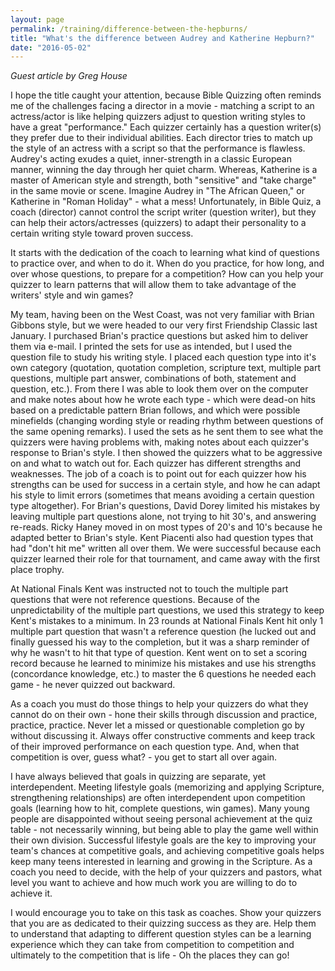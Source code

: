 ```yaml
---
layout: page
permalink: /training/difference-between-the-hepburns/
title: "What's the difference between Audrey and Katherine Hepburn?"
date: "2016-05-02"
---
```


_Guest article by Greg House_

I hope the title caught your attention, because Bible Quizzing often reminds me of the challenges facing a director in a movie - matching a script to an actress/actor is like helping quizzers adjust to question writing styles to have a great "performance." Each quizzer certainly has a question writer(s) they prefer due to their individual abilities. Each director tries to match up the style of an actress with a script so that the performance is flawless. Audrey's acting exudes a quiet, inner-strength in a classic European manner, winning the day through her quiet charm. Whereas, Katherine is a master of American style and strength, both "sensitive" and "take charge" in the same movie or scene. Imagine Audrey in "The African Queen," or Katherine in "Roman Holiday" - what a mess! Unfortunately, in Bible Quiz, a coach (director) cannot control the script writer (question writer), but they can help their actors/actresses (quizzers) to adapt their personality to a certain writing style toward proven success.

It starts with the dedication of the coach to learning what kind of questions to practice over, and when to do it. When do you practice, for how long, and over whose questions, to prepare for a competition? How can you help your quizzer to learn patterns that will allow them to take advantage of the writers' style and win games?

My team, having been on the West Coast, was not very familiar with Brian Gibbons style, but we were headed to our very first Friendship Classic last January. I purchased Brian's practice questions but asked him to deliver them via e-mail. I printed the sets for use as intended, but I used the question file to study his writing style. I placed each question type into it's own category (quotation, quotation completion, scripture text, multiple part questions, multiple part answer, combinations of both, statement and question, etc.). From there I was able to look them over on the computer and make notes about how he wrote each type - which were dead-on hits based on a predictable pattern Brian follows, and which were possible minefields (changing wording style or reading rhythm between questions of the same opening remarks). I used the sets as he sent them to see what the quizzers were having problems with, making notes about each quizzer's response to Brian's style. I then showed the quizzers what to be aggressive on and what to watch out for. Each quizzer has different strengths and weaknesses. The job of a coach is to point out for each quizzer how his strengths can be used for success in a certain style, and how he can adapt his style to limit errors (sometimes that means avoiding a certain question type altogether). For Brian's questions, David Dorey limited his mistakes by leaving multiple part questions alone, not trying to hit 30's, and answering re-reads. Ricky Haney moved in on most types of 20's and 10's because he adapted better to Brian's style. Kent Piacenti also had question types that had "don't hit me" written all over them. We were successful because each quizzer learned their role for that tournament, and came away with the first place trophy.

At National Finals Kent was instructed not to touch the multiple part questions that were not reference questions. Because of the unpredictability of the multiple part questions, we used this strategy to keep Kent's mistakes to a minimum. In 23 rounds at National Finals Kent hit only 1 multiple part question that wasn't a reference question (he lucked out and finally guessed his way to the completion, but it was a sharp reminder of why he wasn't to hit that type of question. Kent went on to set a scoring record because he learned to minimize his mistakes and use his strengths (concordance knowledge, etc.) to master the 6 questions he needed each game - he never quizzed out backward.

As a coach you must do those things to help your quizzers do what they cannot do on their own - hone their skills through discussion and practice, practice, practice. Never let a missed or questionable completion go by without discussing it. Always offer constructive comments and keep track of their improved performance on each question type. And, when that competition is over, guess what? - you get to start all over again.

I have always believed that goals in quizzing are separate, yet interdependent. Meeting lifestyle goals (memorizing and applying Scripture, strengthening relationships) are often interdependent upon competition goals (learning how to hit, complete questions, win games). Many young people are disappointed without seeing personal achievement at the quiz table - not necessarily winning, but being able to play the game well within their own division. Successful lifestyle goals are the key to improving your team's chances at competitive goals, and achieving competitive goals helps keep many teens interested in learning and growing in the Scripture. As a coach you need to decide, with the help of your quizzers and pastors, what level you want to achieve and how much work you are willing to do to achieve it.

I would encourage you to take on this task as coaches. Show your quizzers that you are as dedicated to their quizzing success as they are. Help them to understand that adapting to different question styles can be a learning experience which they can take from competition to competition and ultimately to the competition that is life - Oh the places they can go!

